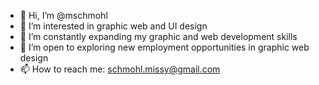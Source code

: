 - 👋 Hi, I’m @mschmohl
- 👀 I’m interested in graphic web and UI design
- 🌱 I’m constantly expanding my graphic and web development skills
- 💞️ I’m open to exploring new employment opportunities in graphic web design
- 📫 How to reach me: schmohl.missy@gmail.com

<!---
mschmohl/mschmohl is a ✨ special ✨ repository because its `README.md` (this file) appears on your GitHub profile.
You can click the Preview link to take a look at your changes.
--->
